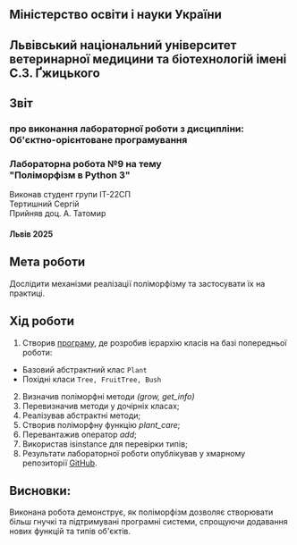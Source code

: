 ## Міністерство освіти і науки України  
## Львівський національний університет ветеринарної медицини та біотехнологій імені С.З. Ґжицького
## Звіт 
### про виконання лабораторної роботи з дисципліни: <br> Об'єктно-орієнтоване програмування 
### Лабораторна робота №9 на тему <br> "Поліморфізм в Python 3"
Виконав студент групи ІТ-22СП <br> Тертишний Сергій
<br> Прийняв доц. А. Татомир

#### Львів 2025

## Мета роботи 
Дослідити механізми реалізації поліморфізму та застосувати їх на практиці.

## Хід роботи
1. Створив [програму](polymorphism.py), де розробив ієрархію класів на базі попередньої роботи:
- Базовий абстрактний клас `Plant`
- Похідні класи `Tree, FruitTree, Bush`
2. Визначив поліморфні методи *(grow, get_info)*
3. Перевизначив методи у дочірніх класах;
4. Реалізував абстрактні методи;
5. Створив поліморфну функцію *plant_care*;
6. Перевантажив оператор *add*;
7. Використав isinstance для перевірки типів;
6. Результати лабораторної роботи опублікував у хмарному репозиторії [GitHub](https://github.com/xsp1ke83/oop-it-2025/tree/master/TertishniySergii).

## Висновки: 
Виконана робота демонструє, як поліморфізм дозволяє створювати більш гнучкі та підтримувані програмні системи, спрощуючи додавання нових функцій та типів об'єктів.

